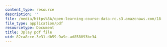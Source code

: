 ```yaml
---
content_type: resource
description: ''
file: /media/https%3A/open-learning-course-data-rc.s3.amazonaws.com/18-650-statistics-for-applications-fall-2016/82ca8cce3e31db599a9cad858093bc34_V4xOdtqic3o.pdf
file_type: application/pdf
resourcetype: Document
title: 3play pdf file
uid: 82ca8cce-3e31-db59-9a9c-ad858093bc34
---
```

